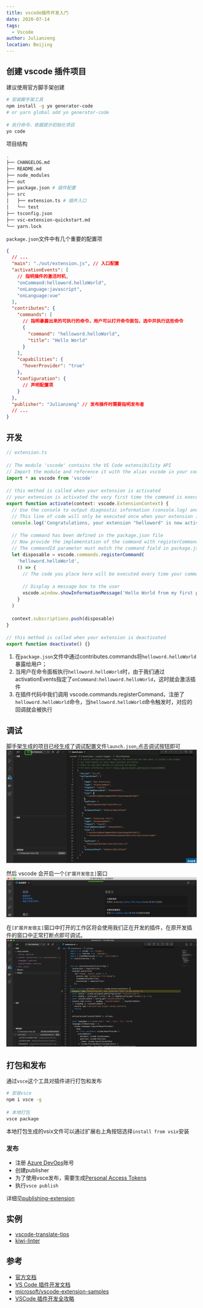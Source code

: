 ```yaml
---
title: vscode插件开发入门
date: 2020-07-14
tags:
  - Vscode
author: Julianzeng
location: Beijing
---
```


## 创建 vscode 插件项目

建议使用官方脚手架创建

```bash
# 安装脚手架工具
npm install -g yo generator-code
# or yarn global add yo generator-code

# 执行命令，依据提示初始化项目
yo code
```

项目结构

```bash
.
├── CHANGELOG.md
├── README.md
├── node_modules
├── out
├── package.json # 插件配置
├── src
│   ├── extension.ts # 插件入口
│   └── test
├── tsconfig.json
├── vsc-extension-quickstart.md
└── yarn.lock

```

`package.json`文件中有几个重要的配置项

```json
{
  // ...
  "main": "./out/extension.js", // 入口配置
  "activationEvents": [
    // 指明插件的激活时机,
    "onCommand:helloword.helloWorld",
    "onLanguage:javascript",
    "onLanguage:vue"
  ],
  "contributes": {
    "commands": [
      // 指明暴露出来的可执行的命令，用户可以打开命令面包，选中并执行这些命令
      {
        "command": "helloword.helloWorld",
        "title": "Hello World"
      }
    ],
    "capabilities": {
      "hoverProvider": "true"
    },
    "configuration": {
      // 声明配置项
    }
  },
  "publisher": "Julianzeng" // 发布插件时需要指明发布者
  // ...
}
```

## 开发

```ts
// extension.ts

// The module 'vscode' contains the VS Code extensibility API
// Import the module and reference it with the alias vscode in your code below
import * as vscode from 'vscode'

// this method is called when your extension is activated
// your extension is activated the very first time the command is executed
export function activate(context: vscode.ExtensionContext) {
  // Use the console to output diagnostic information (console.log) and errors (console.error)
  // This line of code will only be executed once when your extension is activated
  console.log('Congratulations, your extension "helloword" is now active!')

  // The command has been defined in the package.json file
  // Now provide the implementation of the command with registerCommand
  // The commandId parameter must match the command field in package.json
  let disposable = vscode.commands.registerCommand(
    'helloword.helloWorld',
    () => {
      // The code you place here will be executed every time your command is executed

      // Display a message box to the user
      vscode.window.showInformationMessage('Hello World from my first plugin!')
    }
  )

  context.subscriptions.push(disposable)
}

// this method is called when your extension is deactivated
export function deactivate() {}
```

1. 在`package.json`文件中通过contributes.commands将`helloword.helloWorld`暴露给用户；
2. 当用户在命令面板执行`helloword.helloWorld`时，由于我们通过activationEvents指定了`onCommand:helloword.helloWorld`，这时就会激活插件
3. 在插件代码中我们调用 vscode.commands.registerCommand，注册了`helloword.helloWorld`命令，当`helloword.helloWorld`命令触发时，对应的回调就会被执行


## 调试

脚手架生成的项目已经生成了调试配置文件`launch.json`,点击调试按钮即可
![vscode-debug1.png](../images/vscode-debug1.png)

然后 vscode 会开启一个`[扩展开发宿主]`窗口
![vscode-debug2.png](../images/vscode-debug2.png)

在`[扩展开发宿主]`窗口中打开的工作区将会使用我们正在开发的插件，在原开发插件的窗口中正常打断点即可调试。
![vscode-debug3.png](../images/vscode-debug3.png)


## 打包和发布

通过`vsce`这个工具对插件进行打包和发布

```bash
# 安装vsce
npm i vsce -g

# 本地打包
vsce package
```

本地打包生成的vsix文件可以通过扩展右上角按钮选择`install from vsix`安装


### 发布

* 注册 [Azure DevOps](https://azure.microsoft.com/services/devops/)账号
* 创建publisher
* 为了使用vsce发布，需要生成[Personal Access Tokens](https://docs.microsoft.com/azure/devops/integrate/get-started/authentication/pats)
* 执行`vsce publish`

详细见[publishing-extension](https://code.visualstudio.com/api/working-with-extensions/publishing-extension)


## 实例

* [vscode-translate-tips](https://github.com/zenghj/vscode-translate-tips)
* [kiwi-linter](https://github.com/alibaba/kiwi/tree/master/kiwi-linter)

## 参考

- [官方文档](https://code.visualstudio.com/api)
- [VS Code 插件开发文档](https://liiked.github.io/VS-Code-Extension-Doc-ZH/#/)
- [microsoft/vscode-extension-samples](https://github.com/microsoft/vscode-extension-samples)
- [VSCode 插件开发全攻略](https://www.cnblogs.com/liuxianan/p/vscode-plugin-overview.html)
